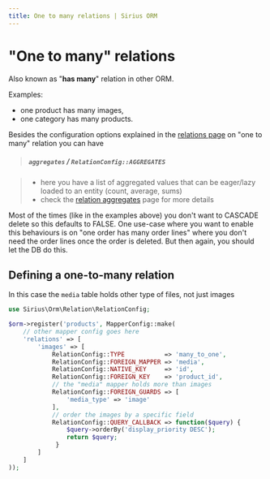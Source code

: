 ```yaml
---
title: One to many relations | Sirius ORM
---
```


# "One to many" relations

Also known as "__has many__" relation in other ORM. 

Examples: 
- one product has many images, 
- one category has many products.

Besides the configuration options explained in the [relations page](relations.html) on "one to many" relation you can have

> ##### `aggregates` / `RelationConfig::AGGREGATES`

> - here you have a list of aggregated values that can be eager/lazy loaded to an entity (count, average, sums)
> - check the [relation aggregates](relation_aggregate.md) page for more details

Most of the times (like in the examples above) you don't want to CASCADE delete so this defaults to FALSE. 
One use-case where you want to enable this behaviours is on "one order has many order lines" where you don't need the order lines once the
 order is deleted.
 But then again, you should let the DB do this.
 
## Defining a one-to-many relation

In this case the `media` table holds other type of files, not just images

```php
use Sirius\Orm\Relation\RelationConfig;

$orm->register('products', MapperConfig::make(
    // other mapper config goes here
    'relations' => [
        'images' => [
            RelationConfig::TYPE           => 'many_to_one',
            RelationConfig::FOREIGN_MAPPER => 'media',
            RelationConfig::NATIVE_KEY     => 'id', 
            RelationConfig::FOREIGN_KEY    => 'product_id',
            // the "media" mapper holds more than images 
            RelationConfig::FOREIGN_GUARDS => [
                'media_type' => 'image'
            ],
            // order the images by a specific field
            RelationConfig::QUERY_CALLBACK => function($query) {
                $query->orderBy('display_priority DESC');
                return $query;
             }
        ]       
    ]
));
```  